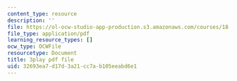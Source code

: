```yaml
---
content_type: resource
description: ''
file: https://ol-ocw-studio-app-production.s3.amazonaws.com/courses/18-03sc-differential-equations-fall-2011/32693ea7d17d3a21cc7ab105eeabd6e1_rjAXFBWJt_o.pdf
file_type: application/pdf
learning_resource_types: []
ocw_type: OCWFile
resourcetype: Document
title: 3play pdf file
uid: 32693ea7-d17d-3a21-cc7a-b105eeabd6e1
---
```

